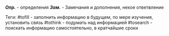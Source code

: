 ***Опр.*** - определения
***Зам.*** - Замечания и дополнения, некое ответвление

Теги:
#tofill - заполнить информацию в будущем, по мере изучения, установить связь
#tothink - подумать над информацией
#tosearch - поискать информацию самостоятельно, в кратчайшие сроки 